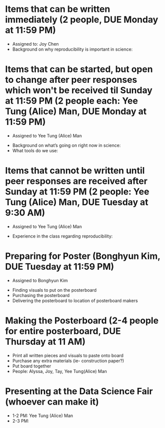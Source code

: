 Items that can be written immediately (2 people, DUE Monday at 11:59 PM)
==================
* Assigned to: Joy Chen
* Background on why reproducibility is important in science:

Items that can be started, but open to change after peer responses which won't be received til Sunday at 11:59 PM (2 people each: Yee Tung (Alice) Man, DUE Monday at 11:59 PM)
==================
- Assigned to Yee Tung (Alice) Man
* Background on what’s going on right now in science:
* What tools do we use:

Items that cannot be written until peer responses are received after Sunday at 11:59 PM (2 people: Yee Tung (Alice) Man, DUE Tuesday at 9:30 AM)
==================
- Assigned to Yee Tung (Alice) Man
* Experience in the class regarding reproducibility:


Preparing for Poster (Bonghyun Kim, DUE Tuesday at 11:59 PM)
==================
- Assigned to Bonghyun Kim
* Finding visuals to put on the posterboard
* Purchasing the posterboard
* Delivering the posterboard to location of posterboard makers

Making the Posterboard (2-4 people for entire posterboard, DUE Thursday at 11 AM)
==================
* Print all written pieces and visuals to paste onto board
* Purchase any extra materials (ie- construction paper?)
* Put board together
* People: Alyssa, Joy, Tay, Yee Tung(Alice) Man

Presenting at the Data Science Fair (whoever can make it)
==================
* 1-2 PM: Yee Tung (Alice) Man
* 2-3 PM:
